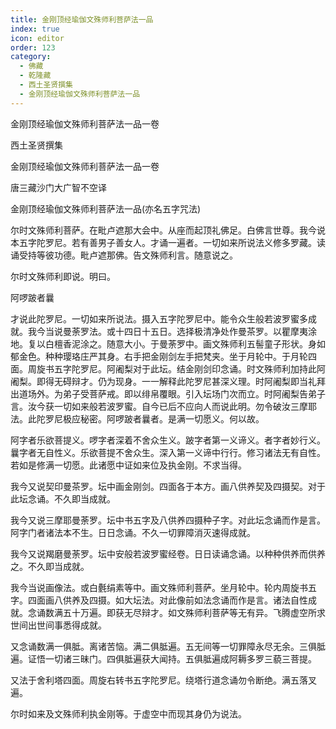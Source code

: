 ```yaml
---
title: 金刚顶经瑜伽文殊师利菩萨法一品
index: true
icon: editor
order: 123
category:
  - 佛藏
  - 乾隆藏
  - 西土圣贤撰集
  - 金刚顶经瑜伽文殊师利菩萨法一品
---
```


金刚顶经瑜伽文殊师利菩萨法一品一卷  

西土圣贤撰集  

金刚顶经瑜伽文殊师利菩萨法一品一卷  

唐三藏沙门大广智不空译  

金刚顶经瑜伽文殊师利菩萨法一品(亦名五字咒法)  

尔时文殊师利菩萨。在毗卢遮那大会中。从座而起顶礼佛足。白佛言世尊。我今说本五字陀罗尼。若有善男子善女人。才诵一遍者。一切如来所说法义修多罗藏。读诵受持等彼功德。毗卢遮那佛。告文殊师利言。随意说之。  

尔时文殊师利即说。明曰。  

阿啰跛者曩  

才说此陀罗尼。一切如来所说法。摄入五字陀罗尼中。能令众生般若波罗蜜多成就。我今当说曼荼罗法。或十四日十五日。选择极清净处作曼茶罗。以瞿摩夷涂地。复以白檀香泥涂之。随意大小。于曼荼罗中。画文殊师利五髻童子形状。身如郁金色。种种璎珞庄严其身。右手把金刚剑左手把梵夹。坐于月轮中。于月轮四面。周旋书五字陀罗尼。阿阇梨对于此坛。结金刚剑印念诵。时文殊师利加持此阿阇梨。即得无碍辩才。仍为现身。一一解释此陀罗尼甚深义理。时阿阇梨即当礼拜出道场外。为弟子受菩萨戒。即以绯帛覆眼。引入坛场门次而立。时阿阇梨告弟子言。汝今获一切如来般若波罗蜜。自今已后不应向人而说此明。勿令破汝三摩耶法。此陀罗尼极应秘密。阿啰跛者曩者。是满一切愿义。何以故。  

阿字者乐欲菩提义。啰字者深着不舍众生义。跛字者第一义谛义。者字者妙行义。曩字者无自性义。乐欲菩提不舍众生。深入第一义谛中行行。修习诸法无有自性。若如是修满一切愿。此诸愿中证如来位及执金刚。不求当得。  

我今又说契印曼茶罗。坛中画金刚剑。四面各于本方。画八供养契及四摄契。对于此坛念诵。不久即当成就。  

我今又说三摩耶曼荼罗。坛中书五字及八供养四摄种子字。对此坛念诵而作是言。阿字门者诸法本不生。日日念诵。不久一切罪障消灭速得成就。  

我今又说羯磨曼荼罗。坛中安般若波罗蜜经卷。日日读诵念诵。以种种供养而供养之。不久即当成就。  

我今当说画像法。或白氎绢素等中。画文殊师利菩萨。坐月轮中。轮内周旋书五字。四面画八供养及四摄。如大坛法。对此像前如法念诵而作是言。诸法自性成就。念诵数满五十万遍。即获无尽辩才。如文殊师利菩萨等无有异。飞腾虚空所求世间出世间事悉得成就。  

又念诵数满一俱胝。离诸苦恼。满二俱胝遍。五无间等一切罪障永尽无余。三俱胝遍。证悟一切诸三昧门。四俱胝遍获大闻持。五俱胝遍成阿耨多罗三藐三菩提。  

又法于舍利塔四面。周旋右转书五字陀罗尼。绕塔行道念诵勿令断绝。满五落叉遍。  

尔时如来及文殊师利执金刚等。于虚空中而现其身仍为说法。  
